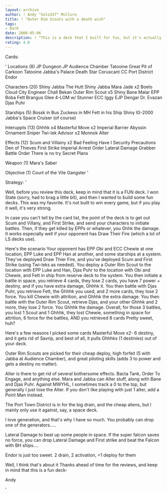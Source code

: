 ```yaml
---
layout: archive
author: ! Andy "Solo337" McClure
title: ! "Outer Rim Scouts with a death wish"
tags:
- Dark
date: 2000-05-06
description: ! "This is a deck that I built for fun, but it's actually very good in the hands of a good player."
rating: 4.0
---
```

Cards: 

'
Locations (8)
JP Dungeon
JP Audience Chamber
Tatooine Great Pit of Carkoon
Tatooine Jabba's Palace
Death Star
Coruscant
CC Port District
Endor

Characters (20)
Shiny Jabba The Hutt
Shiny Jabba
Mara Jade x2
Boelo
Cloud City Engineer
Chall Bekan
Outer Rim Scout x5
Shiny Bane Malar
EPP Boba Fett
Brangus Glee
4-LOM w/ Stunner
ECC Iggy
EJP Dengar
Dr. Evazan
Djas Puhr

Starships (5)
Bossk in Bus
Zuckess in MH
Fett in his Ship
Shiny IG-2000
Jabba's Space Cruiser (of course)

Interuppts (13)
Ghhhk x4
Masterful Move x2
Imperial Barrier
Abyssin Ornament
Sniper
Twi-lek Advisor x2
Monnok
Alter

Effects (12)
Scum and Villainy x2
Bad Feeling Have I
Security Precautions
Den of Thieves
First Strike
Imperial Arrest Order
Lateral Damage
Grabber
Battle Order
There is no try
Secret Plans

Weapon (1)
Mara's Saber

Objective (1)
Court of the Vile Gangster
'

Strategy: '

Well, before you review this deck, keep in mind that it is a FUN deck. I won State (sorry, had to brag a little bit), and then I wanted to build some fun decks. This was my favorite. It's not built to win every game, but if you play it well, it's very strong.

In case you can't tell by the card list, the point of the deck is to get out Scum and Villany, and First Strike, and send your characters to initiate battles. Then, if they get killed by EPPs or whatever, you Ghhk the damage. It works especially well if your opponent has Draw Their Fire (which a lot of LS decks use).

Here's the scenario
Your opponent has EPP Obi and ECC Chewie at one location, EPP Luke and EPP Han at another, and some starships at a system. They've deployed Draw Thier Fire, and you've deployed Scum and First Strike (using Twi-leks as needed). You deploy a Outer Rim Scout to the location with EPP Luke and Han, Djas Puhr to the location with Obi and Chewie, and Fett in ship from reserve deck to the system. You then initiate a battle in space, you retrieve 4 cards, they lose 2 cards, you have 7 power + destiny, and if you have extra damage, Ghhhk it. You then battle with Djas Puhr, you retrieve Fett, the Ghhhk you used, and 2 more cards, they lose 2 force. You kill Chewie with attrition, and Ghhhk the extra damage. You then battle with the Outer Rim Scout, retrieve Djas, and your other Ghhhk and 2 more, they lose 2 force. You Ghhhk the damage. Overall, for those 3 battles, you lost 1 Scout and 1 Ghhhk, they lost Chewie, something in space for attrition, 6 force for the battles, AND you retrieved 8 cards Pretty sweet, huh?

Here's a few reasons I picked some cards
Masterful Move x2- 6 destiny, and it gets rid of Savrip, and best of all, it pulls Ghhhks (1 destinies) out of your deck.

Outer Rim Scouts are picked for their cheap deploy, high forfeit (5 with Jabba at Audience Chamber), and great piloting skills (adds 3 to power and gets a destiny no matter).

Alter is there to get rid of several bothersome effects. Bacta Tank, Order To Engage, and anything else. Mara and Jabba can Alter stuff, along with Bane and Djas Puhr. Against MWYHL, I sometimes track a 0 to the top, but generally I just lose the Alter. If you don't like playing with just 1 alter, add a Point Man instead.

The Port Town District is in for the big drain, and the cheap aliens, but I mainly only use it against, say, a space deck.

I love generation, and that's why I have so much. You probably can drop one of the generators.....

Lateral Damage to beat up some people in space. If the super falcon saves no force, you can drop Lateral Damage and First strike and beat the Falcon with BH ships....

Endor is just too sweet. 2 drain, 2 activation, +1 deploy for them

Well, I think that's about it Thanks ahead of time for the reviews, and keep in mind that this is a fun deck-

Andy

'